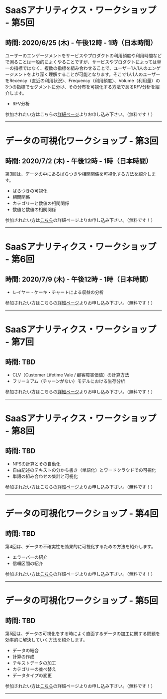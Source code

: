 # SaaSアナリティクス・ワークショップ - 第5回
## 時間: 2020/6/25 (木) - 午後12時 - 1時（日本時間）

ユーザーのエンゲージメントをサービスやプロダクトの利用頻度や利用時間などで測ることは一般的によくやることですが、サービスやプロダクトによっては単一の指標ではなく、複数の指標を組み合わせることで、ユーザー1人1人のエンゲージメントをより深く理解することが可能となります。そこで1人1人のユーザーをRecency（直近の利用状況）、Frequency（利用頻度）、Volume（利用量）の3つの指標でセグメントに分け、その分布を可視化する方法であるRFV分析を紹介します。

* RFV分析


参加されたい方はこちらの[詳細ページ](https://exploratory.io/note/BWz1Bar4JF/SaaS-pio7hJg0Gn)よりお申し込み下さい。（無料です！）

----

# データの可視化ワークショップ - 第3回
## 時間: 2020/7/2 (木) - 午後12時 - 1時（日本時間）

第3回は、データの中にあるばらつきや相関関係を可視化する方法を紹介します。

* ばらつきの可視化
* 相関関係
* カテゴリーと数値の相関関係
* 数値と数値の相関関係

参加されたい方は[こちら](https://exploratory.io/note/GMq1Qom5tS/pmm9Bom1jS)の詳細ページよりお申し込み下さい。（無料です！）

----

# SaaSアナリティクス・ワークショップ - 第6回
## 時間: 2020/7/9 (木) - 午後12時 - 1時（日本時間）

* レイヤー・ケーキ・チャートによる収益の分析

参加されたい方はこちらの[詳細ページ](https://exploratory.io/note/BWz1Bar4JF/SaaS-pio7hJg0Gn)よりお申し込み下さい。（無料です！）

----

# SaaSアナリティクス・ワークショップ - 第7回
## 時間: TBD

* CLV（Customer Lifetime Vale / 顧客障害価値）の計算方法
* フリーミアム（チャーンがない）モデルにおける生存分析

参加されたい方はこちらの[詳細ページ](https://exploratory.io/note/BWz1Bar4JF/SaaS-pio7hJg0Gn)よりお申し込み下さい。（無料です！）

----

# SaaSアナリティクス・ワークショップ - 第8回
## 時間: TBD

* NPSの計算とその自動化
* 自由記述のテキストの分かち書き（単語化）とワードクラウドでの可視化
* 単語の組み合わせの集計と可視化

参加されたい方はこちらの[詳細ページ](https://exploratory.io/note/BWz1Bar4JF/SaaS-pio7hJg0Gn)よりお申し込み下さい。（無料です！）


----

# データの可視化ワークショップ - 第4回
## 時間: TBD

第4回は、データの不確実性を効果的に可視化するための方法を紹介します。

* エラーバーの紹介
* 信頼区間の紹介

参加されたい方は[こちら](https://exploratory.io/note/GMq1Qom5tS/pmm9Bom1jS)の詳細ページよりお申し込み下さい。（無料です！）

----

# データの可視化ワークショップ - 第5回
## 時間: TBD


第5回は、データの可視化をする時によく直面するデータの加工に関する問題を効率的に解決していく方法を紹介します。

* データの結合
* 計算の作成
* テキストデータの加工
* カテゴリーの並べ替え
* データタイプの変更

参加されたい方は[こちら](https://exploratory.io/note/GMq1Qom5tS/pmm9Bom1jS)の詳細ページよりお申し込み下さい。（無料です！）

----
